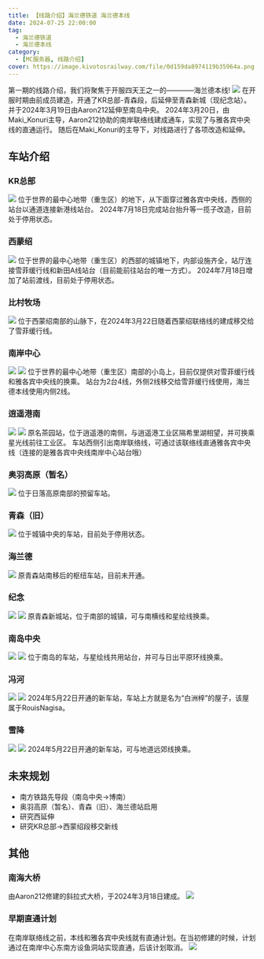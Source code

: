 ```yaml
---
title: 【线路介绍】海兰德铁道 海兰德本线
date: 2024-07-25 22:00:00
tag:
  - 海兰德铁道
  - 海兰德本线
category:
  - [MC服务器, 线路介绍]
cover: https://image.kivotosrailway.com/file/0d159da8974119b35964a.png
---
```

第一期的线路介绍，我们将聚焦于开服四天王之一的————海兰德本线!
![](HM.png)
在开服时期由前成员建造，开通了KR总部-青森段，后延伸至青森新城（现纪念站）。并于2024年3月19日由Aaron212延伸至南岛中央。
2024年3月20日，由Maki_Konuri主导，Aaron212协助的南岸联络线建成通车，实现了与雅各宾中央线的直通运行。
随后在Maki_Konuri的主导下，对线路进行了各项改造和延伸。

## 车站介绍
### KR总部
![](HM01O.png)
位于世界的最中心地带（重生区）的地下，从下面穿过雅各宾中央线，西侧的站台以通道连接新港线站台。
2024年7月18日完成站台抬升等一揽子改造，目前处于停用状态。
### 西蒙绍
![](HM02O.png)
位于世界的最中心地带（重生区）的西部的城镇地下，内部设施齐全，站厅连接雪菲缓行线和新田A线站台（目前能前往站台的唯一方式）。
2024年7月18日增加了站前渡线，目前处于停用状态。
### 比村牧场
![](HM03O.png)
位于西蒙绍南部的山脉下，在2024年3月22日随着西蒙绍联络线的建成移交给了雪菲缓行线。
### 南岸中心
![](HM04_1.png)
![](HM04_2.png)
位于世界的最中心地带（重生区）南部的小岛上，目前仅提供对雪菲缓行线和雅各宾中央线的换乘。
站台为2台4线，外侧2线移交给雪菲缓行线使用，海兰德本线使用内侧2线。
### 逍遥港南
![](HM05_1.png)
![](HM05_2.png)
原名茶园站，位于逍遥港的南侧，与逍遥港工业区隔希里湖相望，并可换乘星光线前往工业区。
车站西侧引出南岸联络线，可通过该联络线直通雅各宾中央线（连接的是雅各宾中央线南岸中心站台哦）
### 奥羽高原（暂名）
![](HM06.png)
位于日落高原南部的预留车站。
### 青森（旧）
![](HM07.png)
位于城镇中央的车站，目前处于停用状态。
### 海兰德
![](HM08.png)
原青森站南移后的枢纽车站，目前未开通。
### 纪念
![](HM09_1.png)
![](HM09_2.png)
原青森新城站，位于南部的城镇，可与南横线和星绘线换乘。
### 南岛中央
![](HM10_1.png)
![](HM10_2.png)
位于南岛的车站，与星绘线共用站台，并可与日出平原环线换乘。
### 冯河
![](HM03_1.png)
![](HM03_2.png)
2024年5月22日开通的新车站，车站上方就是名为“白洲梓”的屋子，该屋属于RouisNagisa。
### 雪降
![](HM02_1.png)
![](HM02_2.png)
2024年5月22日开通的新车站，可与地道远郊线换乘。

## 未来规划
* 南方铁路先导段（南岛中央→博南）
* 奥羽高原（暂名）、青森（旧）、海兰德站启用
* 研究西延伸
* 研究KR总部→西蒙绍段移交新线

## 其他
### 南海大桥
由Aaron212修建的斜拉式大桥，于2024年3月18日建成。
![](Bridge.png)
### 早期直通计划
在南岸联络线之前，本线和雅各宾中央线就有直通计划。在当初修建的时候，计划通过在南岸中心东南方设鱼洞站实现直通，后该计划取消。
![](Plan.png)